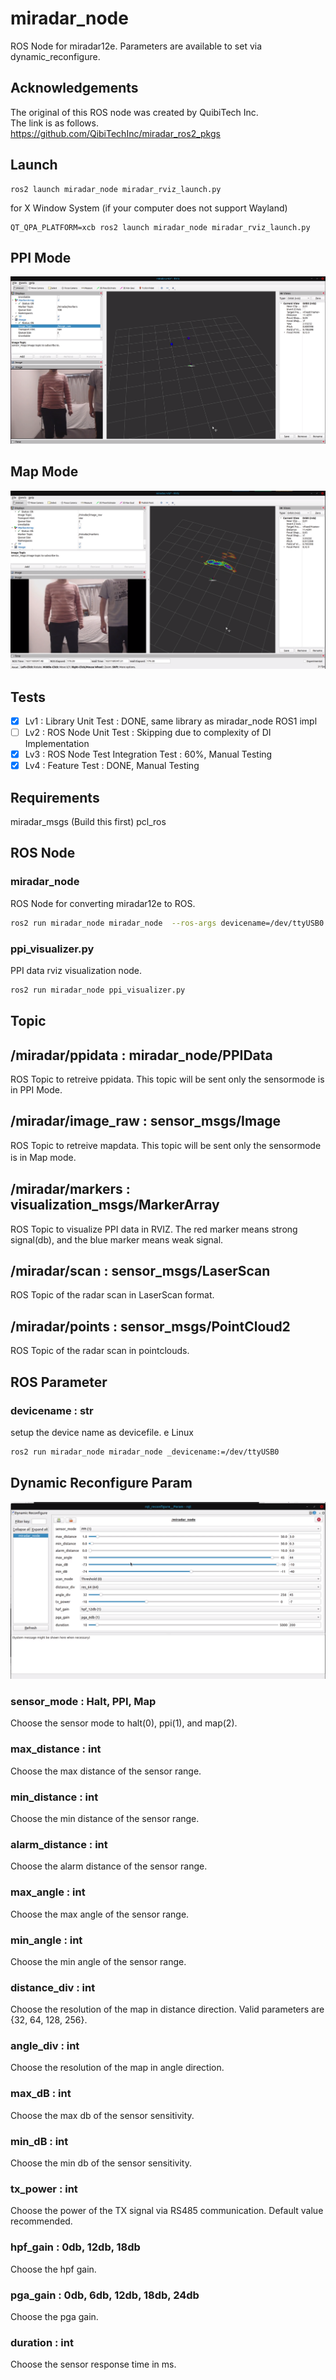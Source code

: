 # miradar_node

ROS Node for miradar12e.
Parameters are available to set via dynamic_reconfigure.

## Acknowledgements
The original of this ROS node was created by QuibiTech Inc.  
The link is as follows.  
https://github.com/QibiTechInc/miradar_ros2_pkgs

## Launch
```
ros2 launch miradar_node miradar_rviz_launch.py
```

for X Window System (if your computer does not support Wayland)
```
QT_QPA_PLATFORM=xcb ros2 launch miradar_node miradar_rviz_launch.py
```

## PPI Mode
![PPI Mode](img/ppi.png)

## Map Mode
![Map Mode](img/map.png)

## Tests
- [x] Lv1 : Library Unit Test : DONE, same library as miradar_node ROS1 impl
- [ ] Lv2 : ROS Node Unit Test : Skipping due to complexity of DI Implementation
- [x] Lv3 : ROS Node Test Integration Test : 60%, Manual Testing
- [x] Lv4 : Feature Test : DONE, Manual Testing

## Requirements
miradar_msgs (Build this first)
pcl_ros

## ROS Node
### miradar_node
ROS Node for converting miradar12e to ROS.

```bash
ros2 run miradar_node miradar_node  --ros-args devicename=/dev/ttyUSB0
```

### ppi_visualizer.py
PPI data rviz visualization node.
```bash
ros2 run miradar_node ppi_visualizer.py
```

## Topic
## /miradar/ppidata : miradar_node/PPIData
ROS Topic to retreive ppidata.
This topic will be sent only the sensormode is in PPI Mode.

## /miradar/image_raw : sensor_msgs/Image
ROS Topic to retreive mapdata.
This topic will be sent only the sensormode is in Map mode.  　　

## /miradar/markers : visualization_msgs/MarkerArray
ROS Topic to visualize PPI data in RVIZ.
The red marker means strong signal(db), and the blue marker means weak signal.

## /miradar/scan : sensor_msgs/LaserScan
ROS Topic of the radar scan in LaserScan format.

## /miradar/points : sensor_msgs/PointCloud2
ROS Topic of the radar scan in pointclouds.



## ROS Parameter
### devicename : str
setup the device name as devicefile.
e
Linux
```bash
ros2 run miradar_node miradar_node _devicename:=/dev/ttyUSB0
```

## Dynamic Reconfigure Param
![Dyn conf](img/rqt-radar.png)

### sensor_mode : Halt, PPI, Map
Choose the sensor mode to halt(0), ppi(1), and map(2).

### max_distance : int
Choose the max distance of the sensor range.

### min_distance : int
Choose the min distance of the sensor range.

### alarm_distance : int
Choose the alarm distance of the sensor range.

### max_angle : int
Choose the max angle of the sensor range.

### min_angle : int
Choose the min angle of the sensor range.

### distance_div : int
Choose the resolution of the map in distance direction.  Valid parameters are {32, 64, 128, 256}.

### angle_div : int
Choose the resolution of the map in angle direction.


### max_dB : int
Choose the max db of the sensor sensitivity.

### min_dB : int
Choose the min db of the sensor sensitivity.

### tx_power : int
Choose the power of the TX signal via RS485 communication. Default value recommended.

### hpf_gain : 0db, 12db, 18db
Choose the hpf gain.

### pga_gain : 0db, 6db, 12db, 18db, 24db
Choose the pga gain.

### duration : int
Choose the sensor response time in ms.
